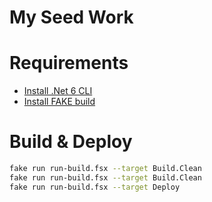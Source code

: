 # My Seed Work

# Requirements

* [Install .Net 6 CLI](https://docs.microsoft.com/en-us/dotnet/core/install/linux)
* [Install FAKE build](https://fake.build/fake-gettingstarted.html#Install-FAKE)

# Build & Deploy

```bash
fake run run-build.fsx --target Build.Clean
fake run run-build.fsx --target Build.Clean
fake run run-build.fsx --target Deploy
```